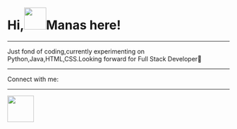 <!DOCTYPE html>
<html>
  <head>
    
   
  </head>
  <body>
      <h1 class="title">Hi,<img src = "https://raw.githubusercontent.com/nixin72/nixin72/master/wave.gif" height = "50">Manas here!</h1>
    <hr>
    <p>Just fond of coding,currently experimenting on Python,Java,HTML,CSS.Looking forward for Full Stack Developer🤑</p>
    <hr>
    <p>Connect with me:
      <hr>
      <a href = "https://mail.google.com/mail/u/0/?tab=rm&ogbl"target = "_main"><img src = "https://akm-img-a-in.tosshub.com/indiatoday/images/story/202010/Google_Gmail_New_Logo_India_To_1200x768.jpeg?WgdQ3Tx7r4ZssTpgfxm1Iwb5KMAG8S4A&size=1200:675"height = "60"></a>
     
  </body>
</html>

<!---
manas1907/manas1907 is a ✨ special ✨ repository because its `README.md` (this file) appears on your GitHub profile.
You can click the Preview link to take a look at your changes.
--->
